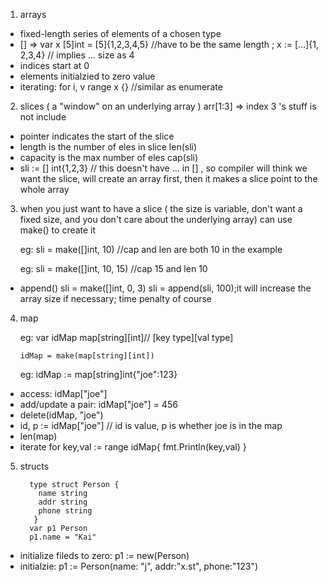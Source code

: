 1. arrays
- fixed-length series of elements of a chosen type
- []    => var x [5]int = [5]{1,2,3,4,5}  //have to be the same length  ;  x := [...]{1, 2,3,4} // implies ... size as 4
- indices start at 0
- elements initialzied to zero value
- iterating:  for i, v range x {}   //similar as enumerate 

2. slices ( a "window" on an underlying array ) arr[1:3] => index 3 's stuff is not include 
- pointer indicates the start of the slice
- length is the number of eles in slice  len(sli)
- capacity is the max number of eles    cap(sli)
- sli := [] int{1,2,3}  // this doesn't have ... in [] , so compiler will think we want the slice, will create an array first, then it makes a slice point to the whole array

3. when you just want to have a slice ( the size is variable, don't want a fixed size, and you don't care about the underlying array)
can use make() to create it

    eg: sli = make([]int, 10)  //cap and len are both 10 in the example

    eg: sli = make([]int, 10, 15)  //cap 15 and len 10 

- append()   sli = make([]int, 0, 3)   sli = append(sli, 100);it will increase the array size if necessary; time penalty of course


4. map 

   eg: var idMap map[string][int]// [key type][val type]
       
       idMap = make(map[string][int])
       
   eg: idMap := map[string]int{"joe":123}
     
- access: idMap["joe"]
- add/update a pair:  idMap["joe"] = 456
- delete(idMap, "joe")
- id, p := idMap["joe"] // id is value, p is whether joe is in the map
- len(map)
- iterate for key,val := range idMap{ fmt.Println(key,val) }

5. structs

    ```
      type struct Person {
        name string
        addr string
        phone string
       }
      var p1 Person
      p1.name = "Kai"
     ```
      
 - initialize fileds to zero:  p1 := new(Person)
 - initialzie: p1 := Person(name: "j", addr:"x.st", phone:"123")

